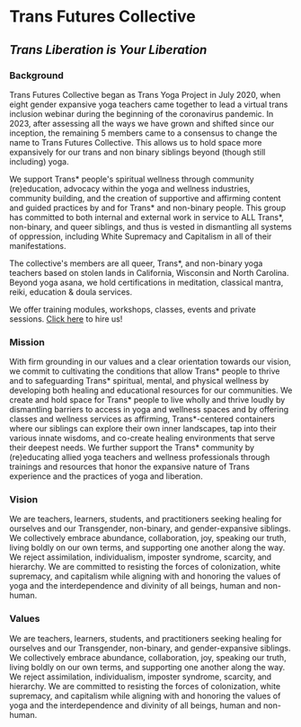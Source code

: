 # Trans Futures Collective

## _Trans Liberation is Your Liberation_

### Background
Trans Futures Collective began as Trans Yoga Project in July 2020, when eight gender expansive yoga teachers came together to lead a virtual trans inclusion webinar during the beginning of the coronavirus pandemic. In 2023, after assessing all the ways we have grown and shifted since our inception, the remaining 5 members came to a consensus to change the name to Trans Futures Collective. This allows us to hold space more expansively for our trans and non binary siblings beyond (though still including) yoga.

We support Trans* people's spiritual wellness through community (re)education, advocacy within the yoga and wellness industries, community building, and the creation of supportive and affirming content and guided practices by and for Trans* and non-binary people. This group has committed to both internal and external work in service to ALL Trans*, non-binary, and queer siblings, and thus is vested in dismantling all systems of oppression, including White Supremacy and Capitalism in all of their manifestations.

The collective's members are all queer, Trans*, and non-binary yoga teachers based on stolen lands in California, Wisconsin and North Carolina. Beyond yoga asana, we hold certifications in meditation, classical mantra, reiki, education & doula services.

We offer training modules, workshops, classes, events and private sessions. [Click here](hire-us.md) to hire us!

### Mission
With firm grounding in our values and a clear orientation towards our vision, we commit to cultivating the conditions that allow Trans* people to thrive and to safeguarding Trans* spiritual, mental, and physical wellness by developing both healing and educational resources for our communities. We create and hold space for Trans* people to live wholly and thrive loudly by dismantling barriers to access in yoga and wellness spaces and by offering classes and wellness services as affirming, Trans*-centered containers where our siblings can explore their own inner landscapes, tap into their various innate wisdoms, and co-create healing environments that serve their deepest needs. We further support the Trans* community by (re)educating allied yoga teachers and wellness professionals through trainings and resources that honor the expansive nature of Trans experience and the practices of yoga and liberation.

### Vision
We are teachers, learners, students, and practitioners seeking healing for ourselves and our Transgender, non-binary, and gender-expansive siblings. We collectively embrace abundance, collaboration, joy, speaking our truth, living boldly on our own terms, and supporting one another along the way. We reject assimilation, individualism, imposter syndrome, scarcity, and hierarchy. We are committed to resisting the forces of colonization, white supremacy, and capitalism while aligning with and honoring the values of yoga and the interdependence and divinity of all beings, human and non-human.

### Values
We are teachers, learners, students, and practitioners seeking healing for ourselves and our Transgender, non-binary, and gender-expansive siblings. We collectively embrace abundance, collaboration, joy, speaking our truth, living boldly on our own terms, and supporting one another along the way. We reject assimilation, individualism, imposter syndrome, scarcity, and hierarchy. We are committed to resisting the forces of colonization, white supremacy, and capitalism while aligning with and honoring the values of yoga and the interdependence and divinity of all beings, human and non-human.